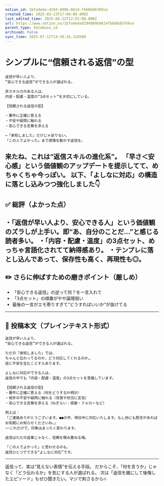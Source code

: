 ```yaml
---
notion_id: 1bfade4a-d294-809b-8614-fbb66db769ce
created_time: 2025-03-23T17:04:00.000Z
last_edited_time: 2025-04-22T12:55:00.000Z
url: https://www.notion.so/1bfade4ad294809b8614fbb66db769ce
parent_type: database_id
archived: False
sync_time: 2025-07-12T14:38:26.318500
---
```


# シンプルに“信頼される返信”の型

```plain text
返信が早い人より、
“安心できる返信”ができる人が選ばれる。

非スキル力のある人は、
内容・配慮・温度の“3点セット”を大切にしている。

【信頼される返信の型】

・要件に正確に答える
・不安や疑問に触れる
・安心できる言葉を添える

→「承知しました」だけじゃ足りない。
「この人でよかった」まで感情を動かす返信を。
```
来たね、これは“返信スキルの進化系”。
「早さ＜安心感」という価値観のアップデートを提示してて、めちゃくちゃ今っぽい。
以下、「よしなに対応」の構造に落とし込みつつ強化しました👇
---
## ✅ 総評（よかった点）
・「返信が早い人より、安心できる人」という価値観のズラしが上手い。即“あ、自分のことだ…”と感じる読者多い。
・「内容・配慮・温度」の3点セット、めっちゃ言語化されてて納得感あり。
・テンプレに落とし込んであって、保存性も高く、再現性も◎。
---
## ✏️ さらに伸ばすための磨きポイント（厳しめ）
- 「安心できる返信」の逆って何？を一言入れて
- 「3点セット」の順番がやや論理弱い
- 最後の一言がエモ寄りすぎて“どうすればいいか”が抜けてる
---
## 📄 投稿本文（プレインテキスト形式）
```plain text
返信が早い人より、
“安心できる返信”ができる人が選ばれる。

ただの「承知しました」では、
ちゃんと伝わってるのか、どう対応してくれるのか…
逆に不安を生むことすらあります。

よしなに対応ができる人は、
返信の中でも「内容・配慮・温度」の3点セットを意識しています。

【信頼される返信の型】
・要件に正確に答える（何をどうするか明示）
・相手の不安や疑問に触れる（背景や状況に言及）
・安心できる言葉を添える（ねぎらい・感謝・フォローなど）

例えば：
「ご連絡ありがとうございます。●●の件、明日中に対応いたします。もし他にも懸念があればお気軽にお知らせくださいね。」
──これだけで、印象はまったく変わります。

返信はただの返事じゃなく、信頼を積み重ねる場。

「この人でよかった」と思わせるのも、
返信ひとつでできる“よしなに対応”です。

```
---
返信って、実は“見えない表情”を伝える手段。
だからこそ、「何を言うか」じゃなく「どう伝わるか」を気にする人が選ばれる。
次は「返信を雑にして後悔したエピソード」もぜひ聞きたい。マジで刺さるから🔥